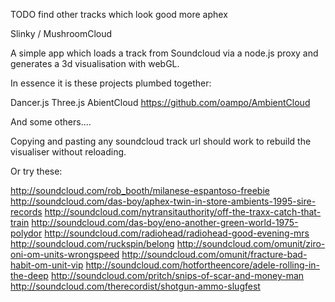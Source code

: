 TODO find other tracks which look good more aphex

Slinky / MushroomCloud

A simple app which loads a track from Soundcloud via a node.js proxy and generates a 3d visualisation with webGL.

In essence it is these projects plumbed together:


Dancer.js
Three.js
AbientCloud https://github.com/oampo/AmbientCloud

And some others....

Copying and pasting any soundcloud track url should work to rebuild the visualiser without reloading.

Or try these:

http://soundcloud.com/rob_booth/milanese-espantoso-freebie
http://soundcloud.com/das-boy/aphex-twin-in-store-ambients-1995-sire-records
http://soundcloud.com/nytransitauthority/off-the-traxx-catch-that-train
http://soundcloud.com/das-boy/eno-another-green-world-1975-polydor
http://soundcloud.com/radiohead/radiohead-good-evening-mrs
http://soundcloud.com/ruckspin/belong
http://soundcloud.com/omunit/ziro-oni-om-units-wrongspeed
http://soundcloud.com/omunit/fracture-bad-habit-om-unit-vip
http://soundcloud.com/hotfortheencore/adele-rolling-in-the-deep
http://soundcloud.com/pritch/snips-of-scar-and-money-man
http://soundcloud.com/therecordist/shotgun-ammo-slugfest

				
				
				
				
				

